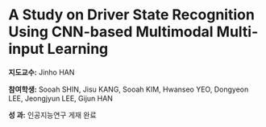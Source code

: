 # **A Study on Driver State Recognition Using CNN-based Multimodal Multi-input Learning**

**지도교수:**  Jinho HAN

**참여학생:**  Sooah SHIN, Jisu KANG, Sooah KIM, Hwanseo YEO, Dongyeon LEE, Jeongjyun LEE, Gijun HAN

**성   과:** 인공지능연구 게재 완료  

